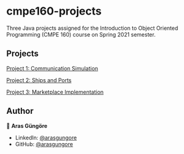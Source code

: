 # cmpe160-projects

Three Java projects assigned for the Introduction to Object Oriented Programming (CMPE 160) course on Spring 2021 semester.



## Projects

[Project 1: Communication Simulation](CommunicationSimulation)

[Project 2: Ships and Ports](ShipsAndPorts)

[Project 3: Marketplace Implementation](MarketplaceImplementation)



## Author

👤 **Aras Güngöre**

* LinkedIn: [@arasgungore](https://www.linkedin.com/in/arasgungore/)
* GitHub: [@arasgungore](https://github.com/arasgungore)
